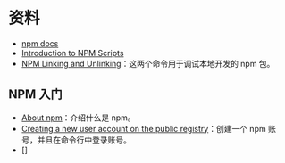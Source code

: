 # 资料

- [npm docs](https://docs.npmjs.com/)
- [Introduction to NPM Scripts](https://www.freecodecamp.org/news/introduction-to-npm-scripts-1dbb2ae01633/)
- [NPM Linking and Unlinking](https://dev.to/erinbush/npm-linking-and-unlinking-2h1g)：这两个命令用于调试本地开发的 npm 包。

## NPM 入门

- [About npm](https://docs.npmjs.com/about-npm/)：介绍什么是 npm。
- [Creating a new user account on the public registry](https://docs.npmjs.com/creating-a-new-npm-user-account)：创建一个 npm 账号，并且在命令行中登录账号。
- []
